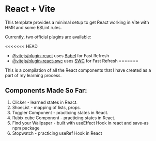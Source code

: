 # React + Vite

This template provides a minimal setup to get React working in Vite with HMR and some ESLint rules.

Currently, two official plugins are available:

<<<<<<< HEAD
- [@vitejs/plugin-react](https://github.com/vitejs/vite-plugin-react/blob/main/packages/plugin-react/README.md) uses [Babel](https://babeljs.io/) for Fast Refresh
- [@vitejs/plugin-react-swc](https://github.com/vitejs/vite-plugin-react-swc) uses [SWC](https://swc.rs/) for Fast Refresh
=======

This is a compilation of all the React components that I have created as a part of my learning process.

## Components Made So Far:
1. Clicker - learned states in React.
2. ShoeList - mapping of lists, props.
3. Toggler Component - practicing states in React.
4. Rubix cube Component - practicing states in React.
5. Find your Wallpaper - built with useEffect Hook in react and save-as npm package
6. Stopwatch - practicing useRef Hook in React

